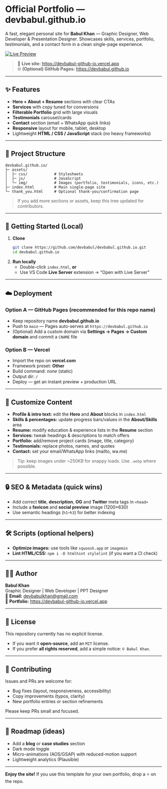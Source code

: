 # Official Portfolio — **devbabul.github.io**

A fast, elegant personal site for **Babul Khan** — Graphic Designer, Web Developer & Presentation Designer. Showcases skills, services, portfolio, testimonials, and a contact form in a clean single-page experience.

[![Live Preview](https://s.wordpress.com/mshots/v1/https%3A%2F%2Fdevbabul-github-io.vercel.app?w=1200)](https://devbabul-github-io.vercel.app/)

> 🔗 **Live site:** https://devbabul-github-io.vercel.app  
> 🌐 **(Optional) GitHub Pages:** https://devbabul.github.io

---

## ✨ Features

- **Hero + About + Resume** sections with clear CTAs  
- **Services** with copy tuned for conversions  
- **Filterable Portfolio** grid with large visuals  
- **Testimonials** carousel/cards  
- **Contact** section (email + WhatsApp quick links)  
- **Responsive** layout for mobile, tablet, desktop  
- Lightweight **HTML / CSS / JavaScript** stack (no heavy frameworks)

---

## 📁 Project Structure

```
devbabul.github.io/
├─ assets/
│  ├─ css/            # Stylesheets
│  ├─ js/             # JavaScript
│  └─ img/            # Images (portfolio, testimonials, icons, etc.)
├─ index.html         # Main single-page site
└─ thank_you.html     # Optional thank-you/confirmation page
```

> If you add more sections or assets, keep this tree updated for contributors.

---

## 🚀 Getting Started (Local)

1. **Clone**
   ```bash
   git clone https://github.com/devbabul/devbabul.github.io.git
   cd devbabul.github.io
   ```
2. **Run locally**
   - Double-click `index.html`, **or**
   - Use VS Code **Live Server** extension → “Open with Live Server”

---

## ☁️ Deployment

### Option A — GitHub Pages (recommended for this repo name)
- Keep repository name **devbabul.github.io**
- Push to `main` — Pages auto-serves at `https://devbabul.github.io`
- (Optional) Add a custom domain via **Settings → Pages → Custom domain** and commit a `CNAME` file

### Option B — Vercel
- Import the repo on **vercel.com**
- Framework preset: **Other**
- Build command: _none_ (static)
- Output dir: `/`  
- Deploy — get an instant preview + production URL

---

## 🧩 Customize Content

- **Profile & intro text:** edit the **Hero** and **About** blocks in `index.html`  
- **Skills & percentages:** update progress bars/values in the **About/Skills** area  
- **Resume:** modify education & experience lists in the **Resume** section  
- **Services:** tweak headings & descriptions to match offers  
- **Portfolio:** add/remove project cards (image, title, category)  
- **Testimonials:** replace photos, names, and quotes  
- **Contact:** set your email/WhatsApp links (mailto, wa.me)

> Tip: keep images under ~250KB for snappy loads. Use `.webp` where possible.

---

## 🔒 SEO & Metadata (quick wins)

- Add correct **title**, **description**, **OG** and **Twitter** meta tags in `<head>`
- Include a **favicon** and **social preview** image (1200×630)
- Use semantic headings (`h1`–`h3`) for better indexing

---

## 🛠️ Scripts (optional helpers)

- **Optimize images:** use tools like `squoosh.app` or `imagemin`  
- **Lint HTML/CSS:** `npm i -D htmlhint stylelint` (if you want a CI check)

---

## 🧑‍💻 Author

**Babul Khan**  
Graphic Designer | Web Developer | PPT Designer  
📧 **Email:** devbabulkhan@gmail.com  
🔗 **Portfolio:** https://devbabul-github-io.vercel.app

---

## 📜 License

This repository currently has no explicit license.  
- If you want it **open-source**, add an `MIT` license.  
- If you prefer **all rights reserved**, add a simple notice: `© Babul Khan`.

---

## 🤝 Contributing

Issues and PRs are welcome for:
- Bug fixes (layout, responsiveness, accessibility)
- Copy improvements (typos, clarity)
- New portfolio entries or section refinements

Please keep PRs small and focused.

---

## 🧭 Roadmap (ideas)

- Add a **blog** or **case studies** section  
- Dark mode toggle  
- Micro-animations (AOS/GSAP) with reduced-motion support  
- Lightweight analytics (Plausible)  

---

**Enjoy the site!** If you use this template for your own portfolio, drop a ⭐️ on the repo.
